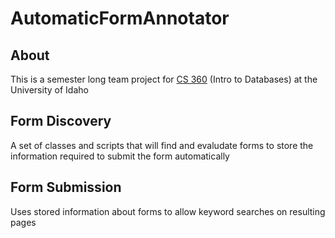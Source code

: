 AutomaticFormAnnotator
======================

About
-----
This is a semester long team project for [CS 360](http://wiki.cs.uidaho.edu/index.php/CS_360) (Intro to Databases) at the University of Idaho

Form Discovery
---
A set of classes and scripts that will find and evaludate forms to store the information required to submit the form automatically

Form Submission
----
Uses stored information about forms to allow keyword searches on resulting pages